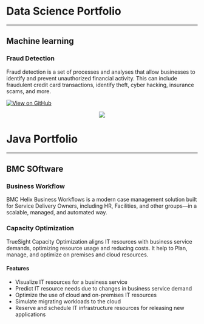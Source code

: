 # Data Science Portfolio
---
## Machine learning

### Fraud Detection

Fraud detection is a set of processes and analyses that allow businesses to identify and prevent unauthorized financial activity. This can include fraudulent credit card transactions, identify theft, cyber hacking, insurance scams, and more.

[![View on GitHub](https://img.shields.io/badge/GitHub-View_on_GitHub-blue?logo=GitHub)](https://github.com/pavankale2709/fraud_detection)

<center><img src="images/fraud_detection.jpg"/></center>

# Java Portfolio
---
## BMC SOftware

### Business Workflow
BMC Helix Business Workflows is a modern case management solution built for Service Delivery Owners, including HR, Facilities, and other groups—in a scalable, managed, and automated way.

### Capacity Optimization
TrueSight Capacity Optimization aligns IT resources with business service demands, optimizing resource usage and reducing costs. It help to Plan, manage, and optimize on premises and cloud resources.
#### Features
* Visualize IT resources for a business service
* Predict IT resource needs due to changes in business service demand
* Optimize the use of cloud and on-premises IT resources
* Simulate migrating workloads to the cloud
* Reserve and schedule IT infrastructure resources for releasing new applications
